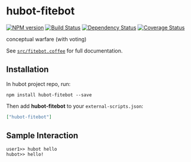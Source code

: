 # hubot-fitebot
[![NPM version][npm-image]][npm-url] [![Build Status][travis-image]][travis-url] [![Dependency Status][daviddm-image]][daviddm-url] [![Coverage Status][coveralls-image]][coveralls-url]

conceptual warfare (with voting)

See [`src/fitebot.coffee`](src/fitebot.coffee) for full documentation.

## Installation

In hubot project repo, run:

`npm install hubot-fitebot --save`

Then add **hubot-fitebot** to your `external-scripts.json`:

```json
["hubot-fitebot"]
```

## Sample Interaction

```
user1>> hubot hello
hubot>> hello!
```

[npm-url]: https://npmjs.org/package/hubot-fitebot
[npm-image]: http://img.shields.io/npm/v/hubot-fitebot.svg?style=flat
[travis-url]: https://travis-ci.org/Axylos/hubot-fitebot
[travis-image]: http://img.shields.io/travis/Axylos/hubot-fitebot/master.svg?style=flat
[daviddm-url]: https://david-dm.org/Axylos/hubot-fitebot.svg?theme=shields.io
[daviddm-image]: http://img.shields.io/david/Axylos/hubot-fitebot.svg?style=flat
[coveralls-url]: https://coveralls.io/r/Axylos/hubot-fitebot
[coveralls-image]: http://img.shields.io/coveralls/Axylos/hubot-fitebot/master.svg?style=flat
